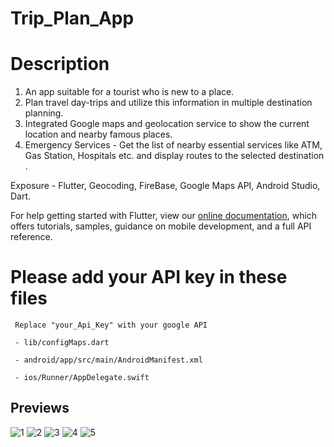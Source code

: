 # Trip_Plan_App

# Description

1. An app suitable for a tourist who is new to a place.
2. Plan travel day-trips and utilize this information in multiple destination planning.
3. Integrated Google maps and geolocation service to show the current location and nearby famous places.
4. Emergency Services - Get the list of nearby essential services like ATM, Gas Station, Hospitals etc. and display routes to the selected destination .

Exposure - Flutter, Geocoding, FireBase, Google Maps API, Android Studio, Dart.

For help getting started with Flutter, view our
[online documentation](https://flutter.dev/docs), which offers tutorials,
samples, guidance on mobile development, and a full API reference.

# Please add your API key in these files

     Replace "your_Api_Key" with your google API
     
     - lib/configMaps.dart
     
     - android/app/src/main/AndroidManifest.xml
     
     - ios/Runner/AppDelegate.swift

## **Previews** ##
![1 ](https://user-images.githubusercontent.com/82211906/125038793-757fa700-e0b3-11eb-8191-3caeb6c70261.jpeg)
![2 ](https://user-images.githubusercontent.com/82211906/125038800-77496a80-e0b3-11eb-98ba-e819b77b0a49.jpeg)
![3 ](https://user-images.githubusercontent.com/82211906/125038803-787a9780-e0b3-11eb-8eb4-1d00a108ceb3.jpeg)
![4 ](https://user-images.githubusercontent.com/82211906/125038806-7a445b00-e0b3-11eb-8caf-3fd9461dec56.jpeg)
![5 ](https://user-images.githubusercontent.com/82211906/125038836-829c9600-e0b3-11eb-9b25-9399692e501b.jpeg)


